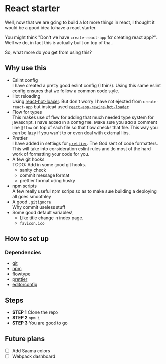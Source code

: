 # React starter

Well, now that we are going to build a lot more things in react, I thought it would be a good idea to have a react starter.

You might think "Don't we have `create-react-app` for creating react app?". Well we do, in fact this is actually built on top of that.

So, what more do you get from using this?

## Why use this

* Eslint config\
    I have created a pretty good eslint config (I think).
    Using this same eslint config ensures that we follow a common code style.
* Hot reloading\
    Using [react-hot-loader](https://github.com/gaearon/react-hot-loader).
    But don't worry I have not ejected from `create-react-app` but instead used [`react-app-rewire-hot-loader`](https://github.com/cdharris/react-app-rewire-hot-loader)
* Flow for types\
    This makes use of flow for adding that much needed type system for javascript.
    I have added in a config file.
    Make sure you add  a comment line `@flow` on top of each file so that flow checks that file.
    This way you can be lazy if you wan't to or even deal with external libs.
* Prettier\
    I have added in settings for [`prettier`](https://github.com/prettier/prettier).
    The God sent of code formatters.
    This will take into consideration eslint rules and do most of the hard work of formatting your code for you.
* A few git hooks\
    TODO: Add in some good git hooks.
    - sanity check
    - commit message format
    - prettier format using husky
* npm scripts\
    A few really useful npm scrips so as to make sure building a deploying all goes smoothley
* A good `.gitignore`\
    Why commit useless stuff
* Some good default variables\
    - Like title change in index page.
    - `favicon.ico`

## How to set up

### Dependencies

* [git](https://git-scm.com/)
* [npm](https://www.npmjs.com/)
* [flowtype](https://flow.org/)
* [prettier](https://github.com/prettier/prettier)
* [editorconfig](http://editorconfig.org/)

## Steps

* **STEP 1** Clone the repo
* **STEP 2** `npm i`
* **STEP 3** You are good to go


## Future plans

- [ ] Add Saama colors
- [ ] Webpack dashboard
